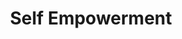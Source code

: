 ---
pid: ch1100
title: Self Empowerment
location_transcription: Art Museum
coordinates: "[-75.180471996998, 39.964951172457]"
zipcode: NJ07631
gen_neighborhood: 
neighborhood: 
outside_phl: 'Englewood NJ '
age: '40'
age_range: 40-49
instagram: 
image_file_name: ch_1100.jpg
proposal_transcription: |-
  Self Empowerment

  (with picture of bike)
topic: Sports
topic_summary: 0, 0
type: Sculpture Statue,Bikepath
keywords_other: Self Empowerment
credit: 
image_labels: Self Empowerment
twitter: 
facebook: 
permalink: "/monuments/ch1100/"
layout: item-page
---